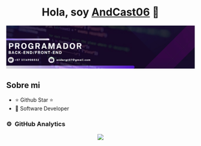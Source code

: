 <div align="center">
<h1 align="center">Hola, soy <a href="">AndCast06</a> 👋</h1>
</div>
<img src="https://github.com/AndCast06/AndCast06/blob/main/bannerGitHud.jpg">

## Sobre mi

- ⭐ Github Star ⭐ 
- 📲 Software Developer

### ⚙️ &nbsp;GitHub Analytics

<p align="center">
<a href="https://github.com/AndCast06">
  <img height="180em" src="https://github-readme-stats.vercel.app/api?username=AndCast06&show_icons=true&theme=algolia&include_all_commits=true&count_private=true"/>
</a>
</p>
